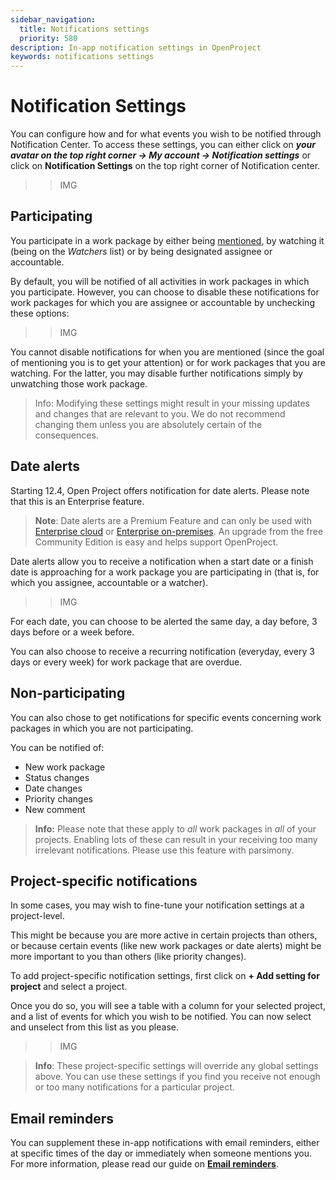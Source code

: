 ```yaml
---
sidebar_navigation:
  title: Notifications settings
  priority: 580
description: In-app notification settings in OpenProject
keywords: notifications settings
---
```

# Notification Settings

You can configure how and for what events you wish to be notified through Notification Center. To access these settings, you can either click on **_your avatar on the top right corner → My account → Notification settings_** or click on **Notification Settings** on the top right corner of Notification center.

>> IMG

## Participating

You participate in a work package by either being [mentioned](../../work-packages/edit-work-package/#-notification-mention), by watching it (being on the _Watchers_ list) or by being designated assignee or accountable. 

By default, you will be notified of all activities in work packages in which you participate. However, you can choose to disable these notifications for work packages for which you are assignee or accountable by unchecking these options:

>> IMG

You cannot disable notifications for when you are mentioned (since the goal of mentioning you is to get your attention) or for work packages that you are watching. For the latter, you may disable further notifications simply by unwatching those work package.

> Info: Modifying these settings might result in your missing updates and changes that are relevant to you. We do not recommend changing them unless you are absolutely certain of the consequences.

## Date alerts

Starting 12.4, Open Project offers notification for date alerts. Please note that this is an Enterprise feature.

> **Note**: Date alerts are a Premium Feature and can only be used with [Enterprise cloud](../../../enterprise-guide/enterprise-cloud-guide/) or  [Enterprise on-premises](../../../enterprise-on-premises-guide/). An upgrade from the free Community Edition is easy and helps support OpenProject.

Date alerts allow you to receive a notification when a start date or a finish date is approaching for a work package you are participating in (that is, for which you assignee, accountable or a watcher). 

>> IMG

For each date, you can choose to be alerted the same day, a day before, 3 days before or a week before.

You can also choose to receive a recurring notification (everyday, every 3 days or every week) for work package that are overdue.

## Non-participating

You can also chose to get notifications for specific events concerning work packages in which you are not participating.

You can be notified of:

- New work package
- Status changes
- Date changes
- Priority changes
- New comment

> **Info:** Please note that these apply to _all_ work packages in _all_ of your projects. Enabling lots of these can result in your receiving too many irrelevant notifications. Please use this feature with parsimony. 

## Project-specific notifications

In some cases, you may wish to fine-tune your notification settings at a project-level. 

This might be because you are more active in certain projects than others, or because certain events (like new work packages or date alerts) might be more important to you than others (like priority changes).

To add project-specific notification settings, first click on **+ Add setting for project** and select a project. 

Once you do so, you will see a table with a column for your selected project, and a list of events for which you wish to be notified. You can now select and unselect from this list as you please.

>> IMG

> **Info**: These project-specific settings will override any global settings above. You can use these settings if you find you receive not enough or too many notifications for a particular project.

## Email reminders

You can supplement these in-app notifications with email reminders, either at specific times of the day or immediately when someone mentions you. For more information, please read our guide on **[Email reminders](../../../getting-started/my-account#email-reminders)**.
